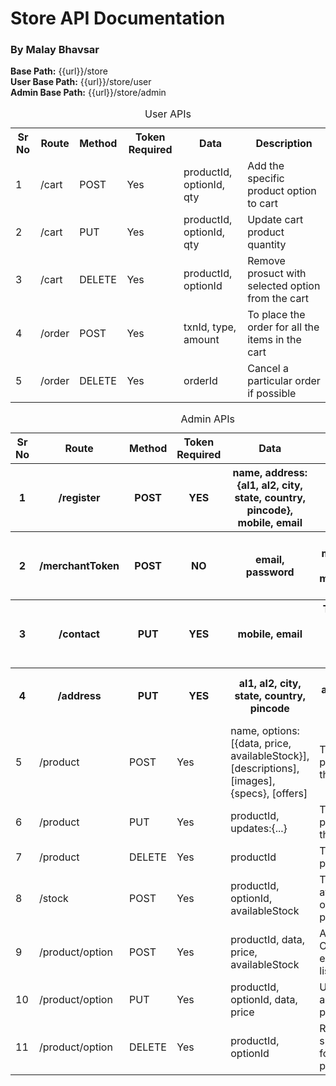 # Store API Documentation

### By Malay Bhavsar

<p><b>Base Path:</b> {{url}}/store<br/><b>User Base Path:</b> {{url}}/store/user<br/><b>Admin Base Path:</b> {{url}}/store/admin</p>
<table>
    <caption>User APIs</caption>
    <tr>
        <th>Sr No</th>
        <th>Route</th>
        <th>Method</th>
        <th>Token Required</th>
        <th>Data</th>
        <th>Description</th>
    </tr>
    <tr>
        <td>1</td>
        <td>/cart</td>
        <td>POST</td>
        <td>Yes</td>
        <td>productId, optionId, qty</td>
        <td>Add the specific product option to cart</td>
    </tr>
    <tr>
        <td>2</td>
        <td>/cart</td>
        <td>PUT</td>
        <td>Yes</td>
        <td>productId, optionId, qty</td>
        <td>Update cart product quantity</td>
    </tr>
    <tr>
        <td>3</td>
        <td>/cart</td>
        <td>DELETE</td>
        <td>Yes</td>
        <td>productId, optionId</td>
        <td>Remove prosuct with selected option from the cart</td>
    </tr>
    <tr>
        <td>4</td>
        <td>/order</td>
        <td>POST</td>
        <td>Yes</td>
        <td>txnId, type, amount</td>
        <td>To place the order for all the items in the cart</td>
    </tr>
    <tr>
        <td>5</td>
        <td>/order</td>
        <td>DELETE</td>
        <td>Yes</td>
        <td>orderId</td>
        <td>Cancel a particular order if possible</td>
    </tr>
</table>
<table>
    <caption>Admin APIs</caption>
    <tr>
        <th>Sr No</th>
        <th>Route</th>
        <th>Method</th>
        <th>Token Required</th>
        <th>Data</th>
        <th>Description</th>
    </tr>
    <tr>
        <th>1</th>
        <th>/register</th>
        <th>POST</th>
        <th>YES</th>
        <th>name, address:{al1, al2, city, state, country, pincode}, mobile, email</th>
        <th>To register yourself as merchant.</th>
    </tr>
    <tr>
        <th>2</th>
        <th>/merchantToken</th>
        <th>POST</th>
        <th>NO</th>
        <th>email, password</th>
        <th>Obtain merchant token for all merchant/admin activity</th>
    </tr>
    <tr>
        <th>3</th>
        <th>/contact</th>
        <th>PUT</th>
        <th>YES</th>
        <th>mobile, email</th>
        <th>To update your merchant account email or mobile number</th>
    </tr>
    <tr>
        <th>4</th>
        <th>/address</th>
        <th>PUT</th>
        <th>YES</th>
        <th>al1, al2, city, state, country, pincode</th>
        <th>To update address of your merchant account</th>
    </tr>
    <tr>
        <td>5</td>
        <td>/product</td>
        <td>POST</td>
        <td>Yes</td>
        <td>name, options:[{data, price, availableStock}], [descriptions], [images], {specs}, [offers]</td>
        <td>To add a new product listing to the store</td>
    </tr>
    <tr>
        <td>6</td>
        <td>/product</td>
        <td>PUT</td>
        <td>Yes</td>
        <td>productId, updates:{...}</td>
        <td>To update product data in the post</td>
    </tr>
    <tr>
        <td>7</td>
        <td>/product</td>
        <td>DELETE</td>
        <td>Yes</td>
        <td>productId</td>
        <td>To delete product listing</td>
    </tr>
    <tr>
        <td>8</td>
        <td>/stock</td>
        <td>POST</td>
        <td>Yes</td>
        <td>productId, optionId, availableStock</td>
        <td>To update the available stock of that specific product</td>
    </tr>
    <tr>
        <td>9</td>
        <td>/product/option</td>
        <td>POST</td>
        <td>Yes</td>
        <td>productId, data, price, availableStock</td>
        <td>Add a new Option for that existing product listing</td>
    </tr>
    <tr>
        <td>10</td>
        <td>/product/option</td>
        <td>PUT</td>
        <td>Yes</td>
        <td>productId, optionId, data, price</td>
        <td>Update option of an existing product</td>
    </tr>
    <tr>
        <td>11</td>
        <td>/product/option</td>
        <td>DELETE</td>
        <td>Yes</td>
        <td>productId, optionId</td>
        <td>Remove a specific option for the existing product listed</td>
    </tr>
</table>
